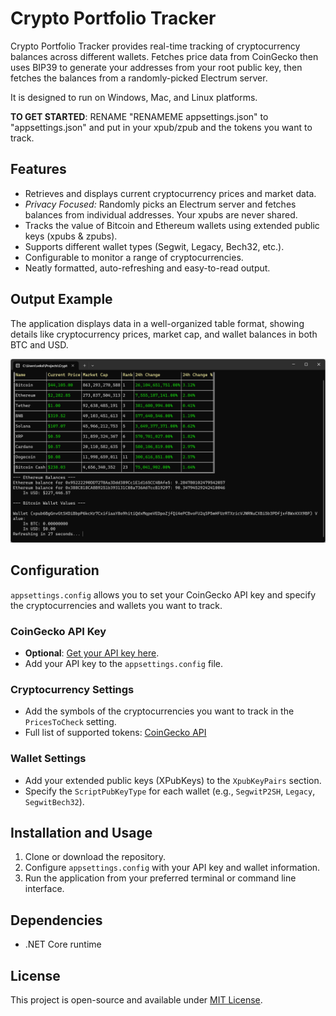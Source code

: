 # Crypto Portfolio Tracker

Crypto Portfolio Tracker provides real-time tracking of cryptocurrency balances across different wallets.  Fetches price data from CoinGecko then uses BIP39 to generate your addresses from your root public key, then fetches the balances from a randomly-picked Electrum server.

It is designed to run on Windows, Mac, and Linux platforms.

**TO GET STARTED**: RENAME "RENAMEME appsettings.json" to "appsettings.json" and put in your xpub/zpub and the tokens you want to track. 

## Features

- Retrieves and displays current cryptocurrency prices and market data.
- *Privacy Focused:* Randomly picks an Electrum server and fetches balances from individual addresses.  Your xpubs are never shared.
- Tracks the value of Bitcoin and Ethereum wallets using extended public keys (xpubs & zpubs).
- Supports different wallet types (Segwit, Legacy, Bech32, etc.).
- Configurable to monitor a range of cryptocurrencies.
- Neatly formatted, auto-refreshing and easy-to-read output.

## Output Example

The application displays data in a well-organized table format, showing details like cryptocurrency prices, market cap, and wallet balances in both BTC and USD. 

![Wallet Balances](https://github.com/DavidVeksler/Crypto-Portfolio-Tracker/blob/main/Screenshots/WalletBalances2.png)

## Configuration

`appsettings.config` allows you to set your CoinGecko API key and specify the cryptocurrencies and wallets you want to track.

### CoinGecko API Key

- **Optional**: [Get your API key here](https://support.coingecko.com/hc/en-us/articles/21880397454233).
- Add your API key to the `appsettings.config` file.

### Cryptocurrency Settings

- Add the symbols of the cryptocurrencies you want to track in the `PricesToCheck` setting.
- Full list of supported tokens: [CoinGecko API](https://api.coingecko.com/api/v3/coins/list)

### Wallet Settings

- Add your extended public keys (XPubKeys) to the `XpubKeyPairs` section.
- Specify the `ScriptPubKeyType` for each wallet (e.g., `SegwitP2SH`, `Legacy`, `SegwitBech32`).

## Installation and Usage

1. Clone or download the repository.
2. Configure `appsettings.config` with your API key and wallet information.
3. Run the application from your preferred terminal or command line interface.

## Dependencies

- .NET Core runtime

## License

This project is open-source and available under [MIT License](LICENSE).
